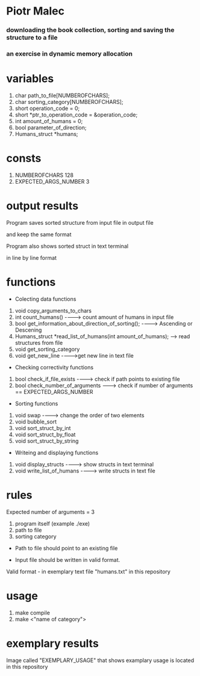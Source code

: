 # Piotr Malec

### downloading the book collection, sorting and saving the structure to a file   
### an exercise in dynamic memory allocation


# variables
1. char path_to_file[NUMBEROFCHARS];
2. char sorting_category[NUMBEROFCHARS];
3. short operation_code = 0;
4. short *ptr_to_operation_code = &operation_code;
5. int amount_of_humans = 0;
6. bool parameter_of_direction;
7. Humans_struct *humans;

# consts
1. NUMBEROFCHARS 128
2. EXPECTED_ARGS_NUMBER 3

# output results
Program saves sorted structure from input file in output file 

and keep the same format

Program also shows sorted struct in text terminal 

in line by line format
# functions
* Colecting data functions
1. void copy_arguments_to_chars 
2. int count_humans() ----> count amount of humans in input file
3. bool get_information_about_direction_of_sorting(); ----> Ascending or Descening
4. Humans_struct *read_list_of_humans(int amount_of_humans); --> read structures from file 
5. void get_sorting_category
6. void get_new_line ---->get new line in text file 
* Checking correctivity functions
1. bool check_if_file_exists ----> check if path points to existing file 
2. bool check_number_of_arguments ---> check if number of arguments == EXPECTED_ARGS_NUMBER
* Sorting functions 
1. void swap ----> change the order of two elements
2. void bubble_sort
3. void sort_struct_by_int
4. void sort_struct_by_float
5. void sort_struct_by_string
* Writeing and displaying functions 
1. void display_structs ----> show structs in text terminal
2. void write_list_of_humans ----> write structs in text file

# rules

Expected number of arguments = 3

1. program itself (example   ./exe)
2. path to file
3. sorting category

* Path to file should point to an existing file

* Input file should be written in valid format.

Valid format - in exemplary text file "humans.txt" in this repository 

# usage

1. make compile
2. make <"name of category"> 

 
# exemplary results

Image called "EXEMPLARY_USAGE" that shows examplary usage is located in this repository 
